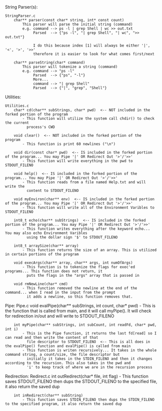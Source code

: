 String Parser(s):

	StringParser.c
		char** parser(const char* string, int* const count)
			This parser will parse the initial string (command)
			e.g. command --> ps -l | grep Shell | wc >> out.txt
			     Parsed  --> {"ps -l", "| grep Shell", "| wc", ">> out.txt"}

			     I do this because index [1] will always be either '|', '<', '>', '>>'
			     therefore it is easier to look for what comes first/next

		char** parseString(char* command)
			This parser will tokenize a string (command)
			e.g. command --> "ps -l"
			     Parsed  --> {"ps", "-l"}
			     More...
			     command --> "| grep Shell"
			     Parsed  --> {"|", "grep", "Shell"}

Utilities:

	Utilities.c
		char* cd(char** subStrings, char* pwd)  <-- NOT included in the forked portion of the program
			- This function will utilize the system call chdir() to check the current
			  process's CWD

		void clear()  <-- NOT included in the forked portion of the program
			- This function is print 60 newlines ("\n")
			
		void dir(const char* pwd)  <-- IS included in the forked portion of the program... You may Pipe '|' OR Redirect Out '>'/'>>'
			- This function will write everything in the pwd to STDOUT_FILENO

		void help()  <-- IS included in the forked portion of the program... You may Pipe '|' OR Redirect Out '>'/'>>'
			- This function reads from a file named Help.txt and will write the
			  content to STDOUT_FILENO

		void myEnviron(char** env)  <-- IS included in the forked portion of the program... You may Pipe '|' OR Redirect Out '>'/'>>'
			- This function will write all of the Environment Varibles to STDOUT_FILENO

		int8_t echo(char** subStrings)  <-- IS included in the forked portion of the program... You may Pipe '|' OR Redirect Out '>'/'>>'
			- This function writes everything after the keyword echo... You may also echo Environment Varibles
			  using the dollar sign '$' to STDOUT_FILENO

		int8_t arraySize(char** array)
			- This function returns the size of an array. This is utilized in certain portions of the program

		void execArgs(char** array, char** args, int numOfArgs)
			- This function is to tokenize the flags for exec'ed programs... This function does not return, it
			  puts the flags in the "args" array that is passed in

		void rmNewLine(char* cmd)
			- This function removed the newline at the end of the command... when I read in the input from the prompt
			  it adds a newline, so this function removes that.

Pipe:
	Pipe.c
		void evalPipe(char** subStrings, int count, char* pwd)
			- This is the function that is called from main, and it will call myPipe(). It will check for redirection
			  in/out and will write to STDOUT_FILENO

		int myPipe(char** subStrings, int subCount, int readFd, char* pwd, int i)
			- This is the Pipe function, it returns the last fd[read] so I can read and then write the content of that
			  file descriptor to STDOUT_FILENO  <-- This is all does in the evalPipe() function and evalPipe() is called from main
			- This function is writen recursively... It takes in the whole command string, a count/size, the file descriptor but
			  initially it takes in the STDIN_FILENO and then it changes according to the recursion. This also takes in the pwd and
			  'i' to keep track of where we are in the recursion process

Redirection:
	Redirect.c
		int outRedirect(char* file, int flag)
			- This function saves STDOUT_FILENO then dups the STDOUT_FILENO to the specified file, it also return the saved dup

		int inRedirect(char** subString)
			- This function saves STDIN_FILENO then dups the STDIN_FILENO to the specified program, it also return the saved dup






















